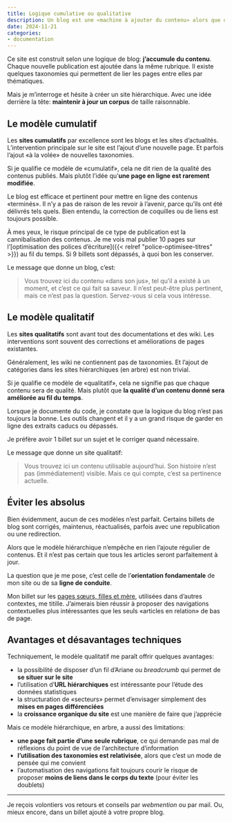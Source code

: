 ```yaml
---
title: Logique cumulative ou qualitative
description: Un blog est une «machine à ajouter du contenu» alors que qu’un site hiérarchique est un outil pour «maintenir du contenu à jour». Quels sont les enjeux pour ce site?
date: 2024-11-21
categories:
- documentation
---
```


Ce site est construit selon une logique de blog: **j’accumule du contenu**.
Chaque nouvelle publication est ajoutée dans la même rubrique.
Il existe quelques taxonomies qui permettent de lier les pages entre elles par thématiques.

Mais je m’interroge et hésite à créer un site hiérarchique.
Avec une idée derrière la tête: **maintenir à jour un corpus** de taille raisonnable.

## Le modèle cumulatif

Les **sites cumulatifs** par excellence sont les blogs et les sites d’actualités.
L’intervention principale sur le site est l’ajout d’une nouvelle page.
Et parfois l’ajout «à la volée» de nouvelles taxonomies.

Si je qualifie ce modèle de «cumulatif», cela ne dit rien de la qualité des contenus publiés.
Mais plutôt l’idée qu’**une page en ligne est rarement modifiée**.

Le blog est efficace et pertinent pour mettre en ligne des contenus «terminés».
Il n’y a pas de raison de les revoir à l’avenir, parce qu’ils ont été délivrés tels quels.
Bien entendu, la correction de coquilles ou de liens est toujours possible.

À mes yeux, le risque principal de ce type de publication est la cannibalisation des contenus.
Je me vois mal publier 10 pages sur l’[optimisation des polices d’écriture]({{< relref "police-optimisee-titres" >}}) au fil du temps.
Si 9 billets sont dépassés, à quoi bon les conserver.

Le message que donne un blog, c’est:

> Vous trouvez ici du contenu «dans son jus», tel qu’il a existé à un moment, et c’est ce qui fait sa saveur.
> Il n’est peut-être plus pertinent, mais ce n’est pas la question.
> Servez-vous si cela vous intéresse.

## Le modèle qualitatif

Les **sites qualitatifs** sont avant tout des documentations et des wiki.
Les interventions sont souvent des corrections et améliorations de pages existantes.

Généralement, les wiki ne contiennent pas de taxonomies.
Et l’ajout de catégories dans les sites hiérarchiques (en arbre) est non trivial.

Si je qualifie ce modèle de «qualitatif», cela ne signifie pas que chaque contenu sera de qualité.
Mais plutôt que **la qualité d’un contenu donné sera améliorée au fil du temps**.

Lorsque je documente du code, je constate que la logique du blog n’est pas toujours la bonne.
Les outils changent et il y a un grand risque de garder en ligne des extraits caducs ou dépassés.

Je préfère avoir 1 billet sur un sujet et le corriger quand nécessaire.

Le message que donne un site qualitatif:

> Vous trouvez ici un contenu utilisable aujourd’hui.
> Son histoire n’est pas (immédiatement) visible.
> Mais ce qui compte, c’est sa pertinence actuelle.

## Éviter les absolus

Bien évidemment, aucun de ces modèles n’est parfait.
Certains billets de blog sont corrigés, maintenus, réactualisés, parfois avec une republication ou une redirection.

Alors que le modèle hiérarchique n’empêche en rien l’ajoute régulier de contenus.
Et il n’est pas certain que tous les articles seront parfaitement à jour.

La question que je me pose, c’est celle de l’**orientation fondamentale** de mon site ou de sa **ligne de conduite**.

Mon billet sur les [pages sœurs, filles et mère](< relref "hugo-pages-soeurs-filles" >), utilisées dans d’autres contextes, me titille.
J’aimerais bien réussir à proposer des navigations contextuelles plus intéressantes que les seuls «articles en relation» de bas de page.

## Avantages et désavantages techniques

Techniquement, le modèle qualitatif me paraît offrir quelques avantages:

- la possibilité de disposer d’un fil d’Ariane ou *breadcrumb* qui permet de **se situer sur le site**
- l’utilisation d’**URL hiérarchiques** est intéressante pour l’étude des données statistiques
- la structuration de «secteurs» permet d’envisager simplement des **mises en pages différenciées**
- la **croissance organique du site** est une manière de faire que j’apprécie

Mais ce modèle hiérarchique, en arbre, a aussi des limitations:

- **une page fait partie d’une seule rubrique**, ce qui demande pas mal de réflexions du point de vue de l’architecture d’information
- **l’utilisation des taxonomies est relativisée**, alors que c’est un mode de pensée qui me convient
- l’automatisation des navigations fait toujours courir le risque de proposer **moins de liens dans le corps du texte** (pour éviter les doublets)

----

Je reçois volontiers vos retours et conseils par *webmention* ou par mail.
Ou, mieux encore, dans un billet ajouté à votre propre blog.